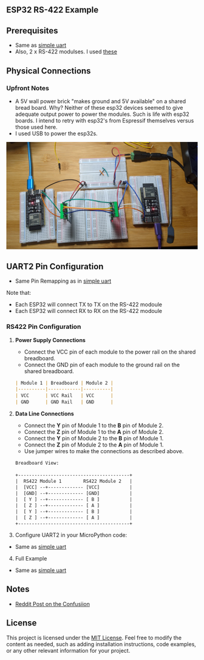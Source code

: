 ## ESP32 RS-422  Example

## Prerequisites

- Same as [simple uart](https://github.com/jouellnyc/UART/tree/main/esp32_simple)
- Also, 2 x RS-422 modulses. I used [these](https://www.amazon.com/gp/product/B0C1C3VHZW/)


## Physical Connections

###  Upfront Notes

- A 5V wall power brick "makes ground and 5V available" on a shared bread board.
Why? Neither of these esp32 devices seemed to give adequate output power to power the modules.
Such is life with esp32 boards. I intend to retry with esp32's from Espressif themselves versus those used here.
- I used USB to power the esp32s.

![pic](./pics/esp32_rs422.jpg)


## UART2 Pin Configuration

- Same  Pin Remapping as in [simple uart](https://github.com/jouellnyc/UART/tree/main/esp32_simple)

Note that:
- Each ESP32 will connect TX to TX on the RS-422 modoule
- Each ESP32 will connect RX to RX on the RS-422 modoule


### RS422 Pin Configuration

1. **Power Supply Connections**

    - Connect the VCC pin of each module to the power rail on the shared breadboard.
    - Connect the GND pin of each module to the ground rail on the shared breadboard.

    ```markdown
    | Module 1 | Breadboard | Module 2 |
    |----------|------------|----------|
    | VCC      | VCC Rail   | VCC      |
    | GND      | GND Rail   | GND      |
    ```

2. **Data Line Connections**

    - Connect the **Y** pin of Module 1 to the **B** pin of Module 2.
    - Connect the **Z** pin of Module 1 to the **A** pin of Module 2.
    - Connect the **Y** pin of Module 2 to the **B** pin of Module 1.
    - Connect the **Z** pin of Module 2 to the **A** pin of Module 1.
    - Use jumper wires to make the connections as described above.

    ```
    Breadboard View:

    +-----------------------------------------+
    |  RS422 Module 1        RS422 Module 2   |
    |  [VCC] --+------------- [VCC]           |
    |  [GND] --+------------- [GND]           |
    |  [ Y ] --+------------- [ B ]           |
    |  [ Z ] --+------------- [ A ]           |
    |  [ Y ] --+------------- [ B ]           |
    |  [ Z ] --+------------- [ A ]           |
    +-----------------------------------------+
    ```

3. Configure UART2 in your MicroPython code:
- Same as [simple uart](https://github.com/jouellnyc/UART/tree/main/esp32_simple)

4. Full Example 
- Same as [simple uart](https://github.com/jouellnyc/UART/tree/main/esp32_simple)

## Notes
- [Reddit Post on the Confusiion](https://www.reddit.com/r/embedded/comments/1cuo52g/comment/l4qclpu/?context=3)

## License
This project is licensed under the [MIT License](LICENSE).
Feel free to modify the content as needed, such as adding installation instructions, code examples, or any other relevant information for your project.

